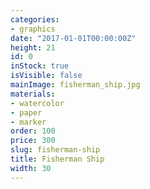 ```yaml
---
categories:
- graphics
date: "2017-01-01T00:00:00Z"
height: 21
id: 0
inStock: true
isVisible: false
mainImage: fisherman_ship.jpg
materials:
- watercolor
- paper
- marker
order: 100
price: 300
slug: fisherman-ship
title: Fisherman Ship
width: 30
---
```


